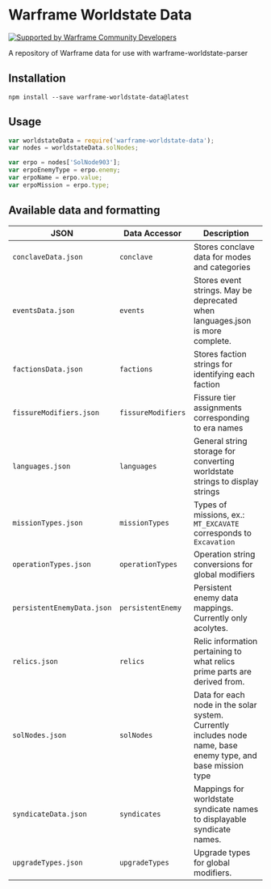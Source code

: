 # Warframe Worldstate Data

[![Supported by Warframe Community Developers](https://github.com/Warframe-Community-Developers/banner/blob/master/banner.png)](https://github.com/Warframe-Community-Developers "Supported by Warframe Community Developers")

A repository of Warframe data for use with warframe-worldstate-parser

## Installation
```
npm install --save warframe-worldstate-data@latest
```

## Usage

```javascript
var worldstateData = require('warframe-worldstate-data');
var nodes = worldstateData.solNodes;

var erpo = nodes['SolNode903'];
var erpoEnemyType = erpo.enemy;
var erpoName = erpo.value;
var erpoMission = erpo.type;
```

## Available data and formatting

JSON | Data Accessor | Description
--- |--- | --- 
`conclaveData.json` | `conclave` | Stores conclave data for modes and categories
`eventsData.json` | `events` | Stores event strings. May be deprecated when languages.json is more complete.
`factionsData.json`|`factions`|Stores faction strings for identifying each faction
`fissureModifiers.json`|`fissureModifiers`|Fissure tier assignments corresponding to era names
`languages.json`|`languages`|General string storage for converting worldstate strings to display strings
`missionTypes.json`|`missionTypes`|Types of missions, ex.: `MT_EXCAVATE` corresponds to `Excavation`
`operationTypes.json`|`operationTypes`|Operation string conversions for global modifiers
`persistentEnemyData.json`|`persistentEnemy`|Persistent enemy data mappings. Currently only acolytes.
`relics.json`|`relics`|Relic information pertaining to what relics prime parts are derived from.
`solNodes.json`|`solNodes`|Data for each node in the solar system. Currently includes node name, base enemy type, and base mission type
`syndicateData.json`|`syndicates`|Mappings for worldstate syndicate names to displayable syndicate names.
`upgradeTypes.json`|`upgradeTypes`|Upgrade types for global modifiers.
